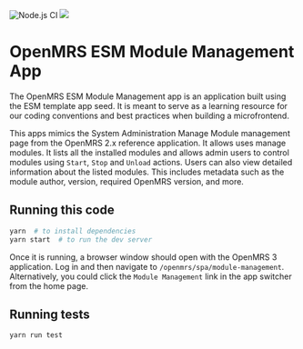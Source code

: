 ![Node.js CI](https://github.com/openmrs/openmrs-esm-module-management-app/workflows/Node.js%20CI/badge.svg) 
![](https://img.shields.io/badge/built%20with-openmrs--esm--template--app-brightgreen)

# OpenMRS ESM Module Management App

The OpenMRS ESM Module Management app is an application built using the ESM template app seed. It is meant to serve as a learning resource for our coding conventions and best practices when building a microfrontend. 

This apps mimics the System Administration Manage Module management page from the OpenMRS 2.x reference application. It allows uses manage modules. It lists all the installed modules and allows admin users to control modules using `Start`, `Stop` and `Unload` actions. Users can also view detailed information about the listed modules. This includes metadata such as the module author, version, required OpenMRS version, and more.

## Running this code

```sh
yarn  # to install dependencies
yarn start  # to run the dev server
```

Once it is running, a browser window should open with the OpenMRS 3 application. Log in and then navigate to `/openmrs/spa/module-management`. Alternatively, you could click the `Module Management` link in the app switcher from the home page.

## Running tests

```sh
yarn run test
```